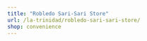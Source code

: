 ```yaml
---
title: "Robledo Sari-Sari Store"
url: /la-trinidad/robledo-sari-sari-store/
shop: convenience
---
```


